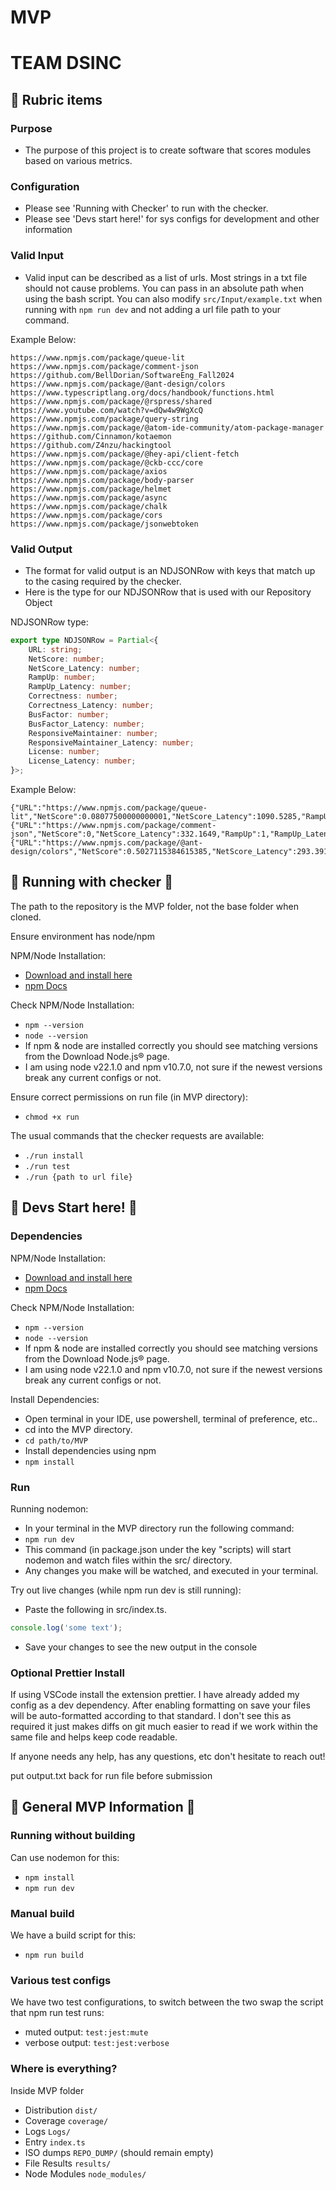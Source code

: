 # MVP

# TEAM DSINC

## 🌟 Rubric items

### Purpose

-   The purpose of this project is to create software that scores modules based on various metrics.

### Configuration

-   Please see 'Running with Checker' to run with the checker.
-   Please see 'Devs start here!' for sys configs for development and other information

### Valid Input

-   Valid input can be described as a list of urls. Most strings in a txt file should not cause problems. You can pass in an absolute path when using the bash script. You can also modify `src/Input/example.txt` when running with `npm run dev` and not adding a url file path to your command.

Example Below:

```
https://www.npmjs.com/package/queue-lit
https://www.npmjs.com/package/comment-json
https://github.com/BellDorian/SoftwareEng_Fall2024
https://www.npmjs.com/package/@ant-design/colors
https://www.typescriptlang.org/docs/handbook/functions.html
https://www.npmjs.com/package/@rspress/shared
https://www.youtube.com/watch?v=dQw4w9WgXcQ
https://www.npmjs.com/package/query-string
https://www.npmjs.com/package/@atom-ide-community/atom-package-manager
https://github.com/Cinnamon/kotaemon
https://github.com/Z4nzu/hackingtool
https://www.npmjs.com/package/@hey-api/client-fetch
https://www.npmjs.com/package/@ckb-ccc/core
https://www.npmjs.com/package/axios
https://www.npmjs.com/package/body-parser
https://www.npmjs.com/package/helmet
https://www.npmjs.com/package/async
https://www.npmjs.com/package/chalk
https://www.npmjs.com/package/cors
https://www.npmjs.com/package/jsonwebtoken

```

### Valid Output

-   The format for valid output is an NDJSONRow with keys that match up to the casing required by the checker.
-   Here is the type for our NDJSONRow that is used with our Repository Object

NDJSONRow type:

```ts
export type NDJSONRow = Partial<{
    URL: string;
    NetScore: number;
    NetScore_Latency: number;
    RampUp: number;
    RampUp_Latency: number;
    Correctness: number;
    Correctness_Latency: number;
    BusFactor: number;
    BusFactor_Latency: number;
    ResponsiveMaintainer: number;
    ResponsiveMaintainer_Latency: number;
    License: number;
    License_Latency: number;
}>;
```

Example Below:

```
{"URL":"https://www.npmjs.com/package/queue-lit","NetScore":0.08077500000000001,"NetScore_Latency":1090.5285,"RampUp":0.1631,"RampUp_Latency":0.091,"Correctness":0,"Correctness_Latency":3.2499,"BusFactor":0.1,"BusFactor_Latency":1085.3571,"ResponsiveMaintainer":0,"ResponsiveMaintainer_Latency":0.0517,"License":1,"License_Latency":0.1008}
{"URL":"https://www.npmjs.com/package/comment-json","NetScore":0,"NetScore_Latency":332.1649,"RampUp":1,"RampUp_Latency":0.0034,"Correctness":0.49,"Correctness_Latency":1.6363,"BusFactor":0.2,"BusFactor_Latency":329.6298,"ResponsiveMaintainer":0.16071428571428573,"ResponsiveMaintainer_Latency":0.0066,"License":0,"License_Latency":0.0024}
{"URL":"https://www.npmjs.com/package/@ant-design/colors","NetScore":0.5027115384615385,"NetScore_Latency":293.3914,"RampUp":0.317,"RampUp_Latency":0.0049,"Correctness":1,"Correctness_Latency":1.816,"BusFactor":0.4,"BusFactor_Latency":289.7159,"ResponsiveMaintainer":0.1346153846153846,"ResponsiveMaintainer_Latency":0.0053,"License":1,"License_Latency":0.0017}
```

## 🌟 Running with checker 🌟

The path to the repository is the MVP folder, not the base folder when cloned.

Ensure environment has node/npm

NPM/Node Installation:

-   [Download and install here](https://nodejs.org/en/download/prebuilt-installer)
-   [npm Docs](https://docs.npmjs.com/downloading-and-installing-node-js-and-npm)

Check NPM/Node Installation:

-   `npm --version`
-   `node --version`
-   If npm & node are installed correctly you should see matching versions from the Download Node.js® page.
-   I am using node v22.1.0 and npm v10.7.0, not sure if the newest versions break any current configs or not.

Ensure correct permissions on run file (in MVP directory):

-   `chmod +x run`

The usual commands that the checker requests are available:

-   `./run install`
-   `./run test`
-   `./run {path to url file}`

## 🌟 Devs Start here! 🌟

### Dependencies

NPM/Node Installation:

-   [Download and install here](https://nodejs.org/en/download/prebuilt-installer)
-   [npm Docs](https://docs.npmjs.com/downloading-and-installing-node-js-and-npm)

Check NPM/Node Installation:

-   `npm --version`
-   `node --version`
-   If npm & node are installed correctly you should see matching versions from the Download Node.js® page.
-   I am using node v22.1.0 and npm v10.7.0, not sure if the newest versions break any current configs or not.

Install Dependencies:

-   Open terminal in your IDE, use powershell, terminal of preference, etc..
-   cd into the MVP directory.
-   `cd path/to/MVP`
-   Install dependencies using npm
-   `npm install`

### Run

Running nodemon:

-   In your terminal in the MVP directory run the following command:
-   `npm run dev`
-   This command (in package.json under the key "scripts) will start nodemon and watch files within the src/ directory.
-   Any changes you make will be watched, and executed in your terminal.

Try out live changes (while npm run dev is still running):

-   Paste the following in src/index.ts.

```ts
console.log('some text');
```

-   Save your changes to see the new output in the console

### Optional Prettier Install

If using VSCode install the extension prettier. I have already added my config as a dev dependency. After enabling formatting on save your files will be auto-formatted according to that standard. I don't see this as required it just makes diffs on git much easier to read if we work within the same file and helps keep code readable.

If anyone needs any help, has any questions, etc don't hesitate to reach out!

put output.txt back for run file before submission

## 🌟 General MVP Information 🌟

### Running without building

Can use nodemon for this:

-   `npm install`
-   `npm run dev`

### Manual build

We have a build script for this:

-   `npm run build`

### Various test configs

We have two test configurations, to switch between the two swap the script that npm run test runs:

-   muted output: `test:jest:mute`
-   verbose output: `test:jest:verbose`

### Where is everything?

Inside MVP folder

-   Distribution `dist/`
-   Coverage `coverage/`
-   Logs `Logs/`
-   Entry `index.ts`
-   ISO dumps `REPO_DUMP/` (should remain empty)
-   File Results `results/`
-   Node Modules `node_modules/`
